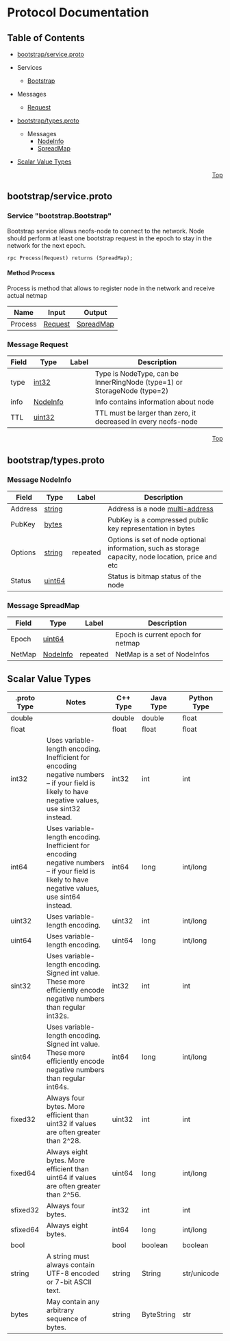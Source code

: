 # Protocol Documentation
<a name="top"></a>

## Table of Contents

- [bootstrap/service.proto](#bootstrap/service.proto)
 - Services
    - [Bootstrap](#bootstrap.Bootstrap)
    
  - Messages
    - [Request](#bootstrap.Request)
    

- [bootstrap/types.proto](#bootstrap/types.proto)

  - Messages
    - [NodeInfo](#bootstrap.NodeInfo)
    - [SpreadMap](#bootstrap.SpreadMap)
    

- [Scalar Value Types](#scalar-value-types)



<a name="bootstrap/service.proto"></a>
<p align="right"><a href="#top">Top</a></p>

## bootstrap/service.proto




<a name="bootstrap.Bootstrap"></a>

### Service "bootstrap.Bootstrap"
Bootstrap service allows neofs-node to connect to the network. Node should
perform at least one bootstrap request in the epoch to stay in the network
for the next epoch.

```
rpc Process(Request) returns (SpreadMap);

```

#### Method Process

Process is method that allows to register node in the network and receive actual netmap

| Name | Input | Output |
| ---- | ----- | ------ |
| Process | [Request](#bootstrap.Request) | [SpreadMap](#bootstrap.SpreadMap) |
 <!-- end services -->


<a name="bootstrap.Request"></a>

### Message Request



| Field | Type | Label | Description |
| ----- | ---- | ----- | ----------- |
| type | [int32](#int32) |  | Type is NodeType, can be InnerRingNode (type=1) or StorageNode (type=2) |
| info | [NodeInfo](#bootstrap.NodeInfo) |  | Info contains information about node |
| TTL | [uint32](#uint32) |  | TTL must be larger than zero, it decreased in every neofs-node |

 <!-- end messages -->

 <!-- end enums -->



<a name="bootstrap/types.proto"></a>
<p align="right"><a href="#top">Top</a></p>

## bootstrap/types.proto


 <!-- end services -->


<a name="bootstrap.NodeInfo"></a>

### Message NodeInfo



| Field | Type | Label | Description |
| ----- | ---- | ----- | ----------- |
| Address | [string](#string) |  | Address is a node [multi-address](https://github.com/multiformats/multiaddr) |
| PubKey | [bytes](#bytes) |  | PubKey is a compressed public key representation in bytes |
| Options | [string](#string) | repeated | Options is set of node optional information, such as storage capacity, node location, price and etc |
| Status | [uint64](#uint64) |  | Status is bitmap status of the node |


<a name="bootstrap.SpreadMap"></a>

### Message SpreadMap



| Field | Type | Label | Description |
| ----- | ---- | ----- | ----------- |
| Epoch | [uint64](#uint64) |  | Epoch is current epoch for netmap |
| NetMap | [NodeInfo](#bootstrap.NodeInfo) | repeated | NetMap is a set of NodeInfos |

 <!-- end messages -->

 <!-- end enums -->



## Scalar Value Types

| .proto Type | Notes | C++ Type | Java Type | Python Type |
| ----------- | ----- | -------- | --------- | ----------- |
| <a name="double" /> double |  | double | double | float |
| <a name="float" /> float |  | float | float | float |
| <a name="int32" /> int32 | Uses variable-length encoding. Inefficient for encoding negative numbers – if your field is likely to have negative values, use sint32 instead. | int32 | int | int |
| <a name="int64" /> int64 | Uses variable-length encoding. Inefficient for encoding negative numbers – if your field is likely to have negative values, use sint64 instead. | int64 | long | int/long |
| <a name="uint32" /> uint32 | Uses variable-length encoding. | uint32 | int | int/long |
| <a name="uint64" /> uint64 | Uses variable-length encoding. | uint64 | long | int/long |
| <a name="sint32" /> sint32 | Uses variable-length encoding. Signed int value. These more efficiently encode negative numbers than regular int32s. | int32 | int | int |
| <a name="sint64" /> sint64 | Uses variable-length encoding. Signed int value. These more efficiently encode negative numbers than regular int64s. | int64 | long | int/long |
| <a name="fixed32" /> fixed32 | Always four bytes. More efficient than uint32 if values are often greater than 2^28. | uint32 | int | int |
| <a name="fixed64" /> fixed64 | Always eight bytes. More efficient than uint64 if values are often greater than 2^56. | uint64 | long | int/long |
| <a name="sfixed32" /> sfixed32 | Always four bytes. | int32 | int | int |
| <a name="sfixed64" /> sfixed64 | Always eight bytes. | int64 | long | int/long |
| <a name="bool" /> bool |  | bool | boolean | boolean |
| <a name="string" /> string | A string must always contain UTF-8 encoded or 7-bit ASCII text. | string | String | str/unicode |
| <a name="bytes" /> bytes | May contain any arbitrary sequence of bytes. | string | ByteString | str |

